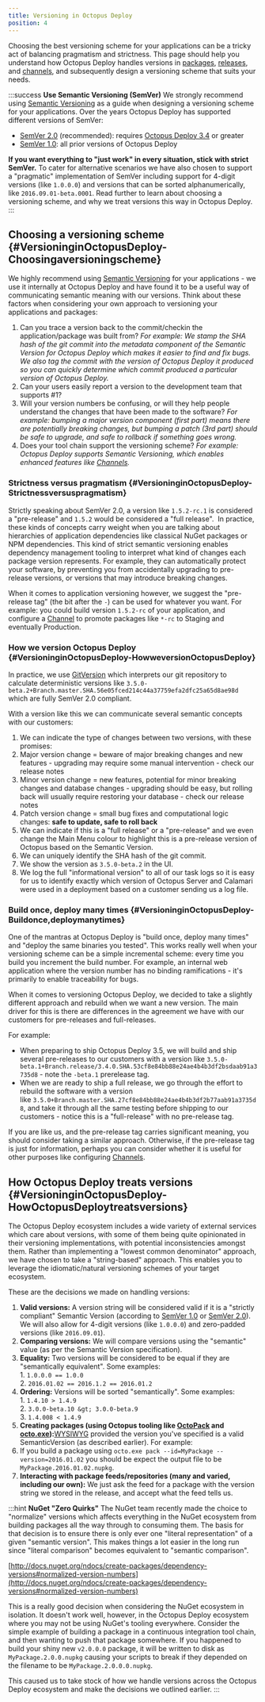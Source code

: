 ```yaml
---
title: Versioning in Octopus Deploy
position: 4
---
```


Choosing the best versioning scheme for your applications can be a tricky act of balancing pragmatism and strictness. This page should help you understand how Octopus Deploy handles versions in [packages](/docs/packaging-applications/supported-packages.md), [releases](/docs/key-concepts/projects/releases.md), and [channels](/docs/key-concepts/projects/channels.md), and subsequently design a versioning scheme that suits your needs.

:::success
**Use Semantic Versioning (SemVer)**
We strongly recommend using [Semantic Versioning](http://semver.org/) as a guide when designing a versioning scheme for your applications. Over the years Octopus Deploy has supported different versions of SemVer:

- [SemVer 2.0](http://semver.org/spec/v2.0.0.html) (recommended): requires [Octopus Deploy 3.4](https://octopus.com/blog/semver2) or greater
- [SemVer 1.0](http://semver.org/spec/v1.0.0.html): all prior versions of Octopus Deploy

**If you want everything to "just work" in every situation, stick with strict SemVer.** To cater for alternative scenarios we have also chosen to support a "pragmatic" implementation of SemVer including support for 4-digit versions (like `1.0.0.0`) and versions that can be sorted alphanumerically, like `2016.09.01-beta.0001`. Read further to learn about choosing a versioning scheme, and why we treat versions this way in Octopus Deploy.
:::

## Choosing a versioning scheme {#VersioninginOctopusDeploy-Choosingaversioningscheme}

We highly recommend using [Semantic Versioning](http://semver.org/) for your applications - we use it internally at Octopus Deploy and have found it to be a useful way of communicating semantic meaning with our versions. Think about these factors when considering your own approach to versioning your applications and packages:

1. Can you trace a version back to the commit/checkin the application/package was built from? *For example: We stamp the SHA hash of the git commit into the metadata component of the Semantic Version for Octopus Deploy which makes it easier to find and fix bugs. We also tag the commit with the version of Octopus Deploy it produced so you can quickly determine which commit produced a particular version of Octopus Deploy.*
2. Can your users easily report a version to the development team that supports #1?
3. Will your version numbers be confusing, or will they help people understand the changes that have been made to the software? *For example: bumping a major version component (first part) means there are potentially breaking changes, but bumping a patch (3rd part) should be safe to upgrade, and safe to rollback if something goes wrong.*
4. Does your tool chain support the versioning scheme? *For example: Octopus Deploy supports Semantic Versioning, which enables enhanced features like [Channels](/docs/key-concepts/projects/channels.md).*

### Strictness versus pragmatism {#VersioninginOctopusDeploy-Strictnessversuspragmatism}

Strictly speaking about SemVer 2.0, a version like `1.5.2-rc.1` is considered a "pre-release" and `1.5.2` would be considered a "full release".  In practice, these kinds of concepts carry weight when you are talking about hierarchies of application dependencies like classical NuGet packages or NPM dependencies. This kind of strict semantic versioning enables dependency management tooling to interpret what kind of changes each package version represents. For example, they can automatically protect your software, by preventing you from accidentally upgrading to pre-release versions, or versions that may introduce breaking changes.

When it comes to application versioning however, we suggest the "pre-release tag" (the bit after the `-`) can be used for whatever you want. For example: you could build version `1.5.2-rc` of your application, and configure a [Channel](/docs/key-concepts/projects/channels.md) to promote packages like `*-rc` to Staging and eventually Production.

### How we version Octopus Deploy {#VersioninginOctopusDeploy-HowweversionOctopusDeploy}

In practice, we use [GitVersion](https://gitversion.readthedocs.io/en/latest/why/) which interprets our git repository to calculate deterministic versions like `3.5.0-beta.2+Branch.master.SHA.56e05fced214c44a37759efa2dfc25a65d8ae98d` which are fully SemVer 2.0 compliant.

With a version like this we can communicate several semantic concepts with our customers:

1. We can indicate the type of changes between two versions, with these promises:
 1. Major version change = beware of major breaking changes and new features - upgrading may require some manual intervention - check our release notes
 2. Minor version change = new features, potential for minor breaking changes and database changes - upgrading should be easy, but rolling back will usually require restoring your database - check our release notes
 3. Patch version change = small bug fixes and computational logic changes: **safe to update, safe to roll back**
2. We can indicate if this is a "full release" or a "pre-release" and we even change the Main Menu colour to highlight this is a pre-release version of Octopus based on the Semantic Version.
3. We can uniquely identify the SHA hash of the git commit.
4. We show the version as `3.5.0-beta.2` in the UI.
5. We log the full "informational version" to all of our task logs so it is easy for us to identify exactly which version of Octopus Server and Calamari were used in a deployment based on a customer sending us a log file.

### Build once, deploy many times {#VersioninginOctopusDeploy-Buildonce,deploymanytimes}

One of the mantras at Octopus Deploy is "build once, deploy many times" and "deploy the same binaries you tested". This works really well when your versioning scheme can be a simple incremental scheme: every time you build you increment the build number. For example, an internal web application where the version number has no binding ramifications - it's primarily to enable traceability for bugs.

When it comes to versioning Octopus Deploy, we decided to take a slightly different approach and rebuild when we want a new version. The main driver for this is there are differences in the agreement we have with our customers for pre-releases and full-releases.

For example:

- When preparing to ship Octopus Deploy 3.5, we will build and ship several pre-releases to our customers with a version like `3.5.0-beta.1+Branch.release/3.4.0.SHA.53cf8e84bb88e24ae4b4b3df2bsdaab91a3735d8` - note the `-beta.1` prerelease tag.
- When we are ready to ship a full release, we go through the effort to rebuild the software with a version like `3.5.0+Branch.master.SHA.27cf8e84bb88e24ae4b4b3df2b77aab91a3735d8`, and take it through all the same testing before shipping to our customers - notice this is a "full-release" with no pre-release tag.

If you are like us, and the pre-release tag carries significant meaning, you should consider taking a similar approach. Otherwise, if the pre-release tag is just for information, perhaps you can consider whether it is useful for other purposes like configuring [Channels](/docs/key-concepts/projects/channels.md).

## How Octopus Deploy treats versions {#VersioninginOctopusDeploy-HowOctopusDeploytreatsversions}

The Octopus Deploy ecosystem includes a wide variety of external services which care about versions, with some of them being quite opinionated in their versioning implementations, with potential inconsistencies amongst them. Rather than implementing a "lowest common denominator" approach, we have chosen to take a "string-based" approach. This enables you to leverage the idiomatic/natural versioning schemes of your target ecosystem.

These are the decisions we made on handling versions:

1. **Valid versions:** A version string will be considered valid if it is a "strictly compliant" Semantic Version (according to [SemVer 1.0](http://semver.org/spec/v1.0.0.html) or [SemVer 2.0](http://semver.org/spec/v2.0.0.html)). We will also allow for 4-digit versions (like `1.0.0.0`) and zero-padded versions (like `2016.09.01`).  
2. **Comparing versions:** We will compare versions using the "semantic" value (as per the Semantic Version specification).  
  1. **Equality:** Two versions will be considered to be equal if they are "semantically equivalent". Some examples:  
    1. `1.0.0.0 == 1.0.0`  
    2. `2016.01.02 == 2016.1.2 == 2016.01.2`  
  2. **Ordering:** Versions will be sorted "semantically". Some examples:  
    1. `1.4.10 > 1.4.9`  
    2. `3.0.0-beta.10 &gt; 3.0.0-beta.9`  
    3. `1.4.008 < 1.4.9`  
3. **Creating packages (using Octopus tooling like [OctoPack](/docs/packaging-applications/nuget-packages/using-octopack/index.md) and [octo.exe](/docs/packaging-applications/nuget-packages/using-octo.exe.md)):**[WYSIWYG](https://en.wikipedia.org/wiki/WYSIWYG) provided the version you've specified is a valid SemanticVersion (as described earlier). For example:  
  1. If you build a package using `octo.exe pack --id=MyPackage --version=2016.01.02` you should be expect the output file to be `MyPackage.2016.01.02.nupkg`.  
4. **Interacting with package feeds/repositories (many and varied, including our own):** We just ask the feed for a package with the version string we stored in the release, and accept what the feed tells us.  

:::hint
**NuGet &quot;Zero Quirks&quot;**
The NuGet team recently made the choice to "normalize" versions which affects everything in the NuGet ecosystem from building packages all the way through to consuming them. The basis for that decision is to ensure there is only ever one "literal representation" of a given "semantic version". This makes things a lot easier in the long run since "literal comparison" becomes equivalent to "semantic comparison".

[http://docs.nuget.org/ndocs/create-packages/dependency-versions#normalized-version-numbers](http://docs.nuget.org/ndocs/create-packages/dependency-versions#normalized-version-numbers)

This is a really good decision when considering the NuGet ecosystem in isolation. It doesn't work well, however, in the Octopus Deploy ecosystem where you may not be using NuGet's tooling everywhere. Consider the simple example of building a package in a continuous integration tool chain, and then wanting to push that package somewhere. If you happened to build your shiny new `v2.0.0.0` package, it will be written to disk as `MyPackage.2.0.0.nupkg` causing your scripts to break if they depended on the filename to be `MyPackage.2.0.0.0.nupkg`.

This caused us to take stock of how we handle versions across the Octopus Deploy ecosystem and make the decisions we outlined earlier.
:::
